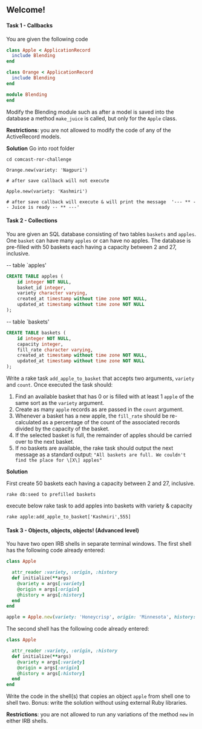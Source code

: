 ## Welcome!

#### Task 1 - Callbacks

You are given the following code

```ruby
class Apple < ApplicationRecord
  include Blending
end
```

```ruby
class Orange < ApplicationRecord
  include Blending
end
```

```ruby
module Blending
end
```

Modify the Blending module such as after a model is saved into the database a method `make_juice` is called, but only for the `Apple` class.

**Restrictions**: you are not allowed to modify the code of any of the ActiveRecord models.

**Solution**
Go into root folder

```
cd comcast-ror-challenge

Orange.new(variety: 'Nagpuri')

# after save callback will not execute

Apple.new(variety: 'Kashmiri')

# after save callback will execute & will print the message  '--- ** -- Juice is ready -- ** ---'

```

#### Task 2 - Collections

You are given an SQL database consisting of two tables `baskets` and `apples`. One `basket` can have many `apples` or can have no apples. The database is pre-filled with 50 baskets each having a capacity between 2 and 27, inclusive.

-- table \`apples'

```sql
CREATE TABLE apples (
    id integer NOT NULL,
    basket_id integer,
    variety character varying,
    created_at timestamp without time zone NOT NULL,
    updated_at timestamp without time zone NOT NULL
);
```

-- table \`baskets'

```sql
CREATE TABLE baskets (
    id integer NOT NULL,
    capacity integer,
    fill_rate character varying,
    created_at timestamp without time zone NOT NULL,
    updated_at timestamp without time zone NOT NULL
);
```

Write a rake task `add_apple_to_basket` that accepts two arguments, `variety` and `count`. Once executed the task should:

1. Find an available basket that has 0 or is filled with at least 1 `apple` of the same sort as the `variety` argument.
2. Create as many `apple` records as are passed in the `count` argument.
3. Whenever a basket has a new apple, the `fill_rate` should be re-calculated as a percentage of the count of the associated records divided by the capacity of the basket.
4. If the selected basket is full, the remainder of apples should be carried over to the next basket.
5. If no baskets are available, the rake task should output the next message as a standard output: `"All baskets are full. We couldn't find the place for \[X\] apples"`

**Solution**

First create 50 baskets each having a capacity between 2 and 27, inclusive.

```
rake db:seed to prefilled baskets

```

execute below rake task to add apples into baskets with variety & capacity

```
rake apple:add_apple_to_basket['Kashmiri',555]

```

#### Task 3 - Objects, objects, objects! (Advanced level)

You have two open IRB shells in separate terminal windows.
The first shell has the following code already entered:

```ruby
class Apple

  attr_reader :variety, :origin, :history
  def initialize(**args)
    @variety = args[:variety]
    @origin = args[:origin]
    @history = args[:history]
  end
end

apple = Apple.new(variety: 'Honeycrisp', origin: 'Minnesota', history: 'Introduction to Market: 1991')
```

The second shell has the following code already entered:

```ruby
class Apple

  attr_reader :variety, :origin, :history
  def initialize(**args)
    @variety = args[:variety]
    @origin = args[:origin]
    @history = args[:history]
  end
end
```

Write the code in the shell(s) that copies an object `apple` from shell one to shell two.
Bonus: write the solution without using external Ruby libraries.

**Restrictions**: you are not allowed to run any variations of the method `new` in either IRB shells.
